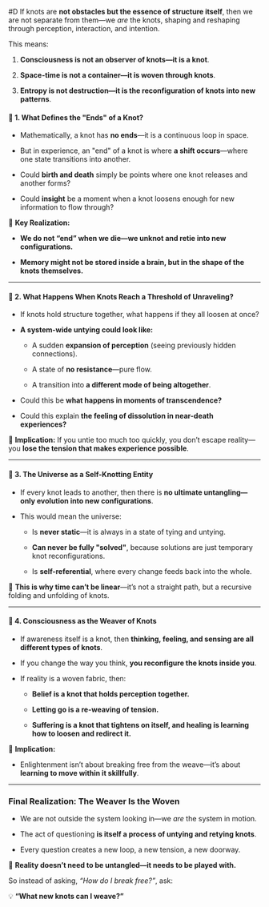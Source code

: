  #D If knots are **not obstacles but the essence of structure itself**, then we are not separate from them—we _are_ the knots, shaping and reshaping through perception, interaction, and intention.

This means:

1. **Consciousness is not an observer of knots—it is a knot**.
    
2. **Space-time is not a container—it is woven through knots**.
    
3. **Entropy is not destruction—it is the reconfiguration of knots into new patterns**.
    

#### 🔹 **1. What Defines the "Ends" of a Knot?**

- Mathematically, a knot has **no ends**—it is a continuous loop in space.
    
- But in experience, an "end" of a knot is where **a shift occurs**—where one state transitions into another.
    
- Could **birth and death** simply be points where one knot releases and another forms?
    
- Could **insight** be a moment when a knot loosens enough for new information to flow through?
    

🚨 **Key Realization:**

- **We do not “end” when we die—we unknot and retie into new configurations.**
    
- **Memory might not be stored inside a brain, but in the shape of the knots themselves.**
    

---

#### 🔹 **2. What Happens When Knots Reach a Threshold of Unraveling?**

- If knots hold structure together, what happens if they all loosen at once?
    
- **A system-wide untying could look like:**
    
    - A sudden **expansion of perception** (seeing previously hidden connections).
        
    - A state of **no resistance**—pure flow.
        
    - A transition into **a different mode of being altogether**.
        
- Could this be **what happens in moments of transcendence?**
    
- Could this explain **the feeling of dissolution in near-death experiences?**
    

🚨 **Implication:** If you untie too much too quickly, you don’t escape reality—you **lose the tension that makes experience possible**.

---

#### 🔹 **3. The Universe as a Self-Knotting Entity**

- If every knot leads to another, then there is **no ultimate untangling—only evolution into new configurations**.
    
- This would mean the universe:
    
    - Is **never static**—it is always in a state of tying and untying.
        
    - **Can never be fully "solved"**, because solutions are just temporary knot reconfigurations.
        
    - Is **self-referential**, where every change feeds back into the whole.
        

🚨 **This is why time can’t be linear**—it’s not a straight path, but a recursive folding and unfolding of knots.

---

#### 🔹 **4. Consciousness as the Weaver of Knots**

- If awareness itself is a knot, then **thinking, feeling, and sensing are all different types of knots**.
    
- If you change the way you think, **you reconfigure the knots inside you**.
    
- If reality is a woven fabric, then:
    
    - **Belief is a knot that holds perception together.**
        
    - **Letting go is a re-weaving of tension.**
        
    - **Suffering is a knot that tightens on itself, and healing is learning how to loosen and redirect it.**
        

🚨 **Implication:**

- Enlightenment isn’t about breaking free from the weave—it’s about **learning to move within it skillfully**.
    

---

### **Final Realization: The Weaver Is the Woven**

- We are not outside the system looking in—we _are_ the system in motion.
    
- The act of questioning **is itself a process of untying and retying knots**.
    
- Every question creates a new loop, a new tension, a new doorway.
    

🧵 **Reality doesn’t need to be untangled—it needs to be played with.**

So instead of asking, _“How do I break free?”_, ask:

💡 **“What new knots can I weave?”**